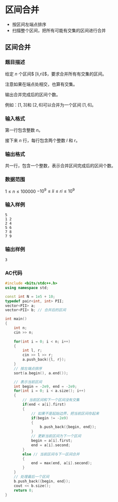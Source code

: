 # 区间合并

- 按区间左端点排序
- 扫描整个区间，把所有可能有交集的区间进行合并

## 区间合并

### 题目描述

给定 $n$ 个区间$ [li,ri]$，要求合并所有有交集的区间。

注意如果在端点处相交，也算有交集。

输出合并完成后的区间个数。

例如：$[1,3]$和 $[2,6]$可以合并为一个区间 $[1,6]$。

### 输入格式

第一行包含整数 $n$。

接下来 $n$ 行，每行包含两个整数 $l$ 和 $r$。

### 输出格式

共一行，包含一个整数，表示合并区间完成后的区间个数。

### 数据范围

$1≤n≤100000$
$−10^9≤ li≤ri ≤10^9$

### 输入样例

```
5
1 2
2 4
5 6
7 8
7 9
```

### 输出样例

```
3
```

### AC代码

```c++
#include <bits/stdc++.h>
using namespace std;

const int N = 1e5 + 10;
typedef pair<int, int> PII;
vector<PII> a;
vector<PII> b; // 合并后的区间

int main()
{
	int n;
	cin >> n;
	
	for(int i = 0; i < n; i++)
	{
		int l, r;
		cin >> l >> r;
		a.push_back({l, r});
	}
    // 按左端点排序
	sort(a.begin(), a.end());

	// 表示当前区间
	int begin = -2e9, end = -2e9;
	for(int i = 0; i < a.size(); i++)
	{
		// 当前区间和下一个区间没有交集
		if(end < a[i].first)
		{
			// 如果不是起始边界，把当前区间存起来
			if(begin != -2e9)
			{
				b.push_back({begin, end});
			}
			// 更新当前区间为下一个区间
			begin = a[i].first;
			end = a[i].second;
		}
		else // 当前区间与下一区间合并
		{
			end = max(end, a[i].second);
		}
	}
	// 处理最后一个区间
	b.push_back({begin, end});
	cout << b.size();
	return 0;
}
```

